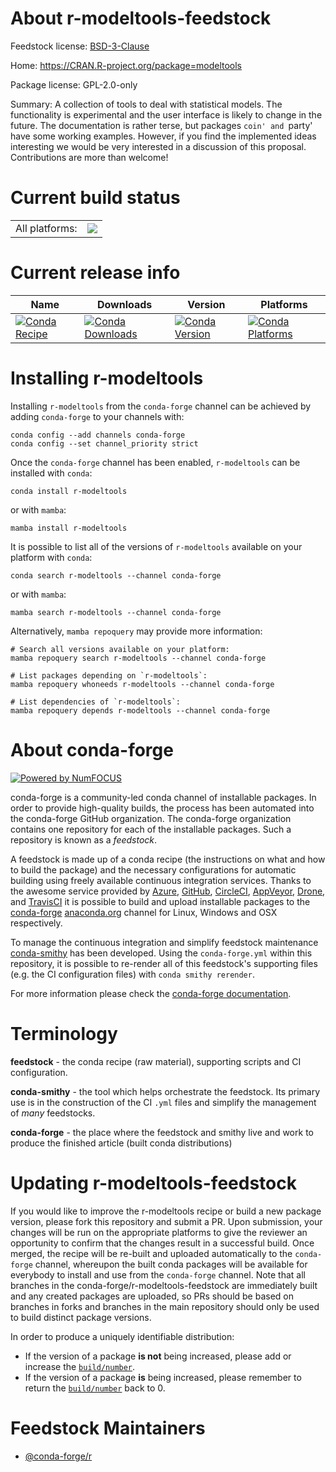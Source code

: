 About r-modeltools-feedstock
============================

Feedstock license: [BSD-3-Clause](https://github.com/conda-forge/r-modeltools-feedstock/blob/main/LICENSE.txt)

Home: https://CRAN.R-project.org/package=modeltools

Package license: GPL-2.0-only

Summary: A collection of tools to deal with statistical models.  The functionality is experimental and the user interface is likely to change in the future. The documentation is rather terse, but packages `coin' and `party' have some working examples. However, if you find the implemented ideas interesting we would be very interested in a discussion of this proposal. Contributions are more than welcome!

Current build status
====================


<table><tr><td>All platforms:</td>
    <td>
      <a href="https://dev.azure.com/conda-forge/feedstock-builds/_build/latest?definitionId=1373&branchName=main">
        <img src="https://dev.azure.com/conda-forge/feedstock-builds/_apis/build/status/r-modeltools-feedstock?branchName=main">
      </a>
    </td>
  </tr>
</table>

Current release info
====================

| Name | Downloads | Version | Platforms |
| --- | --- | --- | --- |
| [![Conda Recipe](https://img.shields.io/badge/recipe-r--modeltools-green.svg)](https://anaconda.org/conda-forge/r-modeltools) | [![Conda Downloads](https://img.shields.io/conda/dn/conda-forge/r-modeltools.svg)](https://anaconda.org/conda-forge/r-modeltools) | [![Conda Version](https://img.shields.io/conda/vn/conda-forge/r-modeltools.svg)](https://anaconda.org/conda-forge/r-modeltools) | [![Conda Platforms](https://img.shields.io/conda/pn/conda-forge/r-modeltools.svg)](https://anaconda.org/conda-forge/r-modeltools) |

Installing r-modeltools
=======================

Installing `r-modeltools` from the `conda-forge` channel can be achieved by adding `conda-forge` to your channels with:

```
conda config --add channels conda-forge
conda config --set channel_priority strict
```

Once the `conda-forge` channel has been enabled, `r-modeltools` can be installed with `conda`:

```
conda install r-modeltools
```

or with `mamba`:

```
mamba install r-modeltools
```

It is possible to list all of the versions of `r-modeltools` available on your platform with `conda`:

```
conda search r-modeltools --channel conda-forge
```

or with `mamba`:

```
mamba search r-modeltools --channel conda-forge
```

Alternatively, `mamba repoquery` may provide more information:

```
# Search all versions available on your platform:
mamba repoquery search r-modeltools --channel conda-forge

# List packages depending on `r-modeltools`:
mamba repoquery whoneeds r-modeltools --channel conda-forge

# List dependencies of `r-modeltools`:
mamba repoquery depends r-modeltools --channel conda-forge
```


About conda-forge
=================

[![Powered by
NumFOCUS](https://img.shields.io/badge/powered%20by-NumFOCUS-orange.svg?style=flat&colorA=E1523D&colorB=007D8A)](https://numfocus.org)

conda-forge is a community-led conda channel of installable packages.
In order to provide high-quality builds, the process has been automated into the
conda-forge GitHub organization. The conda-forge organization contains one repository
for each of the installable packages. Such a repository is known as a *feedstock*.

A feedstock is made up of a conda recipe (the instructions on what and how to build
the package) and the necessary configurations for automatic building using freely
available continuous integration services. Thanks to the awesome service provided by
[Azure](https://azure.microsoft.com/en-us/services/devops/), [GitHub](https://github.com/),
[CircleCI](https://circleci.com/), [AppVeyor](https://www.appveyor.com/),
[Drone](https://cloud.drone.io/welcome), and [TravisCI](https://travis-ci.com/)
it is possible to build and upload installable packages to the
[conda-forge](https://anaconda.org/conda-forge) [anaconda.org](https://anaconda.org/)
channel for Linux, Windows and OSX respectively.

To manage the continuous integration and simplify feedstock maintenance
[conda-smithy](https://github.com/conda-forge/conda-smithy) has been developed.
Using the ``conda-forge.yml`` within this repository, it is possible to re-render all of
this feedstock's supporting files (e.g. the CI configuration files) with ``conda smithy rerender``.

For more information please check the [conda-forge documentation](https://conda-forge.org/docs/).

Terminology
===========

**feedstock** - the conda recipe (raw material), supporting scripts and CI configuration.

**conda-smithy** - the tool which helps orchestrate the feedstock.
                   Its primary use is in the construction of the CI ``.yml`` files
                   and simplify the management of *many* feedstocks.

**conda-forge** - the place where the feedstock and smithy live and work to
                  produce the finished article (built conda distributions)


Updating r-modeltools-feedstock
===============================

If you would like to improve the r-modeltools recipe or build a new
package version, please fork this repository and submit a PR. Upon submission,
your changes will be run on the appropriate platforms to give the reviewer an
opportunity to confirm that the changes result in a successful build. Once
merged, the recipe will be re-built and uploaded automatically to the
`conda-forge` channel, whereupon the built conda packages will be available for
everybody to install and use from the `conda-forge` channel.
Note that all branches in the conda-forge/r-modeltools-feedstock are
immediately built and any created packages are uploaded, so PRs should be based
on branches in forks and branches in the main repository should only be used to
build distinct package versions.

In order to produce a uniquely identifiable distribution:
 * If the version of a package **is not** being increased, please add or increase
   the [``build/number``](https://docs.conda.io/projects/conda-build/en/latest/resources/define-metadata.html#build-number-and-string).
 * If the version of a package **is** being increased, please remember to return
   the [``build/number``](https://docs.conda.io/projects/conda-build/en/latest/resources/define-metadata.html#build-number-and-string)
   back to 0.

Feedstock Maintainers
=====================

* [@conda-forge/r](https://github.com/orgs/conda-forge/teams/r/)

